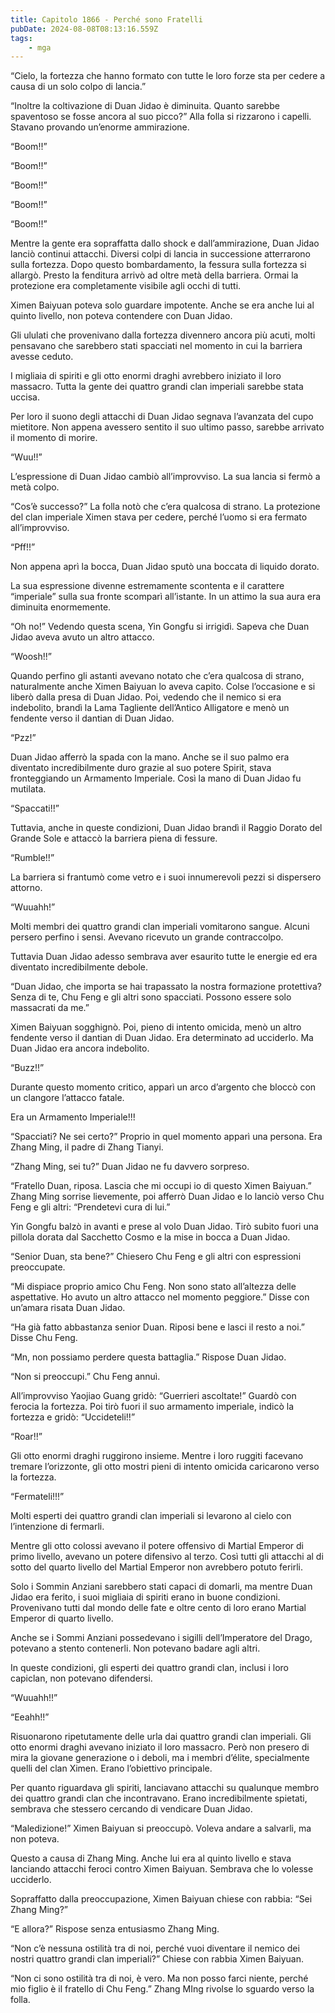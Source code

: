 ```yaml
---
title: Capitolo 1866 - Perché sono Fratelli
pubDate: 2024-08-08T08:13:16.559Z
tags:
    - mga
---
```



“Cielo, la fortezza che hanno formato con tutte le loro forze sta per cedere a causa di un solo colpo di lancia.”


“Inoltre la coltivazione di Duan Jidao è diminuita. Quanto sarebbe spaventoso se fosse ancora al suo picco?” Alla folla si rizzarono i capelli. Stavano provando un’enorme ammirazione.


“Boom!!”


“Boom!!”


“Boom!!”


“Boom!!”


“Boom!!”


Mentre la gente era sopraffatta dallo shock e dall’ammirazione, Duan Jidao lanciò continui attacchi. Diversi colpi di lancia in successione atterrarono sulla fortezza. Dopo questo bombardamento, la fessura sulla fortezza si allargò. Presto la fenditura arrivò ad oltre metà della barriera. Ormai la protezione era completamente visibile agli occhi di tutti.


Ximen Baiyuan poteva solo guardare impotente. Anche se era anche lui al quinto livello, non poteva contendere con Duan Jidao.


Gli ululati che provenivano dalla fortezza divennero ancora più acuti, molti pensavano che sarebbero stati spacciati nel momento in cui la barriera avesse ceduto.


I migliaia di spiriti e gli otto enormi draghi avrebbero iniziato il loro massacro. Tutta la gente dei quattro grandi clan imperiali sarebbe stata uccisa.

Per loro il suono degli attacchi di Duan Jidao segnava l’avanzata del cupo mietitore. Non appena avessero sentito il suo ultimo passo, sarebbe arrivato il momento di morire.

“Wuu!!”


L’espressione di Duan Jidao cambiò all’improvviso. La sua lancia si fermò a metà colpo.

“Cos’è successo?” La folla notò che c’era qualcosa di strano. La protezione del clan imperiale Ximen stava per cedere, perché l’uomo si era fermato all’improvviso.


“Pff!!”


Non appena aprì la bocca, Duan Jidao sputò una boccata di liquido dorato.


La sua espressione divenne estremamente scontenta e il carattere “imperiale” sulla sua fronte scomparì all’istante. In un attimo la sua aura era diminuita enormemente.

“Oh no!” Vedendo questa scena, Yin Gongfu si irrigidì. Sapeva che Duan Jidao aveva avuto un altro attacco.

“Woosh!!”


Quando perfino gli astanti avevano notato che c’era qualcosa di strano, naturalmente anche Ximen Baiyuan lo aveva capito. Colse l’occasione e si liberò dalla presa di Duan Jidao. Poi, vedendo che il nemico si era indebolito, brandì la Lama Tagliente dell’Antico Alligatore e menò un fendente verso il dantian di Duan Jidao.


“Pzz!”


Duan Jidao afferrò la spada con la mano. Anche se il suo palmo era diventato incredibilmente duro grazie al suo potere Spirit, stava fronteggiando un Armamento Imperiale. Così la mano di Duan Jidao fu mutilata.

“Spaccati!!”


Tuttavia, anche in queste condizioni, Duan Jidao brandì il Raggio Dorato del Grande Sole e attaccò la barriera piena di fessure.

“Rumble!!”


La barriera si frantumò come vetro e i suoi innumerevoli pezzi si dispersero attorno.

“Wuuahh!”


Molti membri dei quattro grandi clan imperiali vomitarono sangue. Alcuni persero perfino i sensi. Avevano ricevuto un grande contraccolpo.


Tuttavia Duan Jidao adesso sembrava aver esaurito tutte le energie ed era diventato incredibilmente debole.

“Duan Jidao, che importa se hai trapassato la nostra formazione protettiva? Senza di te, Chu Feng e gli altri sono spacciati. Possono essere solo massacrati da me.”


Ximen Baiyuan sogghignò. Poi, pieno di intento omicida, menò un altro fendente verso il dantian di Duan Jidao. Era determinato ad ucciderlo. Ma Duan Jidao era ancora indebolito.

“Buzz!!”


Durante questo momento critico, apparì un arco d’argento che bloccò con un clangore l’attacco fatale.


Era un Armamento Imperiale!!!


“Spacciati? Ne sei certo?” Proprio in quel momento apparì una persona. Era Zhang Ming, il padre di Zhang Tianyi.

“Zhang Ming, sei tu?” Duan Jidao ne fu davvero sorpreso.

“Fratello Duan, riposa. Lascia che mi occupi io di questo Ximen Baiyuan.” Zhang Ming sorrise lievemente, poi afferrò Duan Jidao e lo lanciò verso Chu Feng e gli altri: “Prendetevi cura di lui.”


Yin Gongfu balzò in avanti e prese al volo Duan Jidao. Tirò subito fuori una pillola dorata dal Sacchetto Cosmo e la mise in bocca a Duan Jidao.

“Senior Duan, sta bene?” Chiesero Chu Feng e gli altri con espressioni preoccupate.

“Mi dispiace proprio amico Chu Feng. Non sono stato all’altezza delle aspettative. Ho avuto un altro attacco nel momento peggiore.” Disse con un’amara risata Duan Jidao.

“Ha già fatto abbastanza senior Duan. Riposi bene e lasci il resto a noi.” Disse Chu Feng.


“Mn, non possiamo perdere questa battaglia.” Rispose Duan Jidao.

“Non si preoccupi.” Chu Feng annuì.


All’improvviso Yaojiao Guang gridò: “Guerrieri ascoltate!” Guardò con ferocia la fortezza. Poi tirò fuori il suo armamento imperiale, indicò la fortezza e gridò: “Uccideteli!!”

“Roar!!”


Gli otto enormi draghi ruggirono insieme. Mentre i loro ruggiti facevano tremare l’orizzonte, gli otto mostri pieni di intento omicida caricarono verso la fortezza.


“Fermateli!!!”


Molti esperti dei quattro grandi clan imperiali si levarono al cielo con l’intenzione di fermarli.


Mentre gli otto colossi avevano il potere offensivo di Martial Emperor di primo livello, avevano un potere difensivo al terzo. Così tutti gli attacchi al di sotto del quarto livello del Martial Emperor non avrebbero potuto ferirli.


Solo i Sommin Anziani sarebbero stati capaci di domarli, ma mentre Duan Jidao era ferito, i suoi migliaia di spiriti erano in buone condizioni. Provenivano tutti dal mondo delle fate e oltre cento di loro erano Martial Emperor di quarto livello.


Anche se i Sommi Anziani possedevano i sigilli dell’Imperatore del Drago, potevano a stento contenerli. Non potevano badare agli altri.


In queste condizioni, gli esperti dei quattro grandi clan, inclusi i loro capiclan, non potevano difendersi.

“Wuuahh!!”


“Eeahh!!”


Risuonarono ripetutamente delle urla dai quattro grandi clan imperiali. Gli otto enormi draghi avevano iniziato il loro massacro. Però non presero di mira la giovane generazione o i deboli, ma i membri d’élite, specialmente quelli del clan Ximen. Erano l’obiettivo principale.

Per quanto riguardava gli spiriti, lanciavano attacchi su qualunque membro dei quattro grandi clan che incontravano. Erano incredibilmente spietati, sembrava che stessero cercando di vendicare Duan Jidao.

“Maledizione!” Ximen Baiyuan si preoccupò. Voleva andare a salvarli, ma non poteva.


Questo a causa di Zhang Ming. Anche lui era al quinto livello e stava lanciando attacchi feroci contro Ximen Baiyuan. Sembrava che lo volesse ucciderlo.


Sopraffatto dalla preoccupazione, Ximen Baiyuan chiese con rabbia: “Sei Zhang Ming?”

“E allora?” Rispose senza entusiasmo Zhang Ming.


“Non c’è nessuna ostilità tra di noi, perché vuoi diventare il nemico dei nostri quattro grandi clan imperiali?” Chiese con rabbia Ximen Baiyuan.

“Non ci sono ostilità tra di noi, è vero. Ma non posso farci niente, perché mio figlio è il fratello di Chu Feng.” Zhang MIng rivolse lo sguardo verso la folla.





